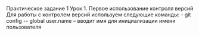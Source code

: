Практическое задание 1
Урок 1. Первое использование контроля версий
Для работы с контролем версий используем следующие команды: 
    - git config -- global user.name – вводит имя для инициализации имени пользователя
    